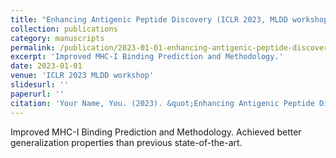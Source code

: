 ```yaml
---
title: "Enhancing Antigenic Peptide Discovery (ICLR 2023, MLDD workshop)"
collection: publications
category: manuscripts
permalink: /publication/2023-01-01-enhancing-antigenic-peptide-discovery
excerpt: 'Improved MHC-I Binding Prediction and Methodology.'
date: 2023-01-01
venue: 'ICLR 2023 MLDD workshop'
slidesurl: ''
paperurl: ''
citation: 'Your Name, You. (2023). &quot;Enhancing Antigenic Peptide Discovery.&quot; <i>ICLR 2023 MLDD workshop</i>.'
---
```


Improved MHC-I Binding Prediction and Methodology.
Achieved better generalization properties than previous state-of-the-art.